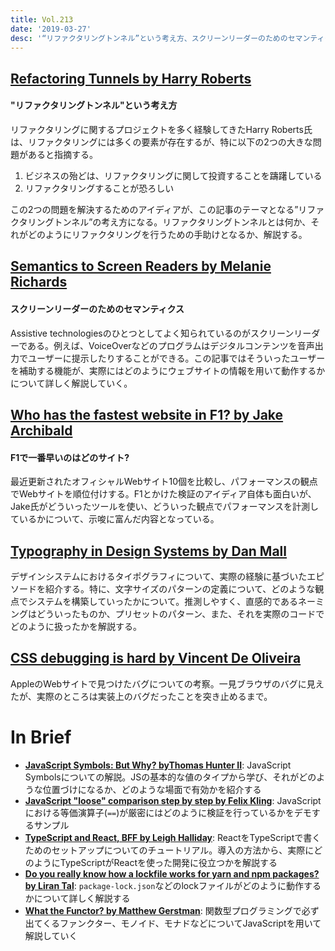 ```yaml
---
title: Vol.213
date: '2019-03-27'
desc: '“リファクタリングトンネル”という考え方、スクリーンリーダーのためのセマンティクス、F1で一番早いのはどのサイト？、ほか計10リンク'
---
```


## [Refactoring Tunnels by Harry Roberts](https://csswizardry.com/2017/06/refactoring-tunnels/)

#### "リファクタリングトンネル"という考え方

リファクタリングに関するプロジェクトを多く経験してきたHarry Roberts氏は、リファクタリングには多くの要素が存在するが、特に以下の2つの大きな問題があると指摘する。

1. ビジネスの殆どは、リファクタリングに関して投資することを躊躇している
2. リファクタリングすることが恐ろしい

この2つの問題を解決するためのアイディアが、この記事のテーマとなる”リファクタリングトンネル”の考え方になる。リファクタリングトンネルとは何か、それがどのようにリファクタリングを行うための手助けとなるか、解説する。

## [Semantics to Screen Readers by Melanie Richards](https://alistapart.com/article/semantics-to-screen-readers)

#### スクリーンリーダーのためのセマンティクス

Assistive technologiesのひとつとしてよく知られているのがスクリーンリーダーである。例えば、VoiceOverなどのプログラムはデジタルコンテンツを音声出力でユーザーに提示したりすることができる。この記事ではそういったユーザーを補助する機能が、実際にはどのようにウェブサイトの情報を用いて動作するかについて詳しく解説していく。

## [Who has the fastest website in F1? by Jake Archibald](https://jakearchibald.com/2019/f1-perf/)

#### F1で一番早いのはどのサイト?

最近更新されたオフィシャルWebサイト10個を比較し、パフォーマンスの観点でWebサイトを順位付けする。F1とかけた検証のアイディア自体も面白いが、Jake氏がどういったツールを使い、どういった観点でパフォーマンスを計測しているかについて、示唆に富んだ内容となっている。

## [Typography in Design Systems by Dan Mall](http://danmall.me/articles/typography-in-design-systems/)

デザインシステムにおけるタイポグラフィについて、実際の経験に基づいたエピソードを紹介する。特に、文字サイズのパターンの定義について、どのような観点でシステムを構築していったかについて。推測しやすく、直感的であるネーミングはどういったものか、プリセットのパターン、また、それを実際のコードでどのように扱ったかを解説する。

## [CSS debugging is hard by Vincent De Oliveira](http://iamvdo.me/en/blog/css-debugging-is-hard)

AppleのWebサイトで見つけたバグについての考察。一見ブラウザのバグに見えたが、実際のところは実装上のバグだったことを突き止めるまで。

# In Brief
- [**JavaScript Symbols: But Why? byThomas Hunter II**](https://medium.com/intrinsic/javascript-symbols-but-why-6b02768f4a5c): JavaScript Symbolsについての解説。JSの基本的な値のタイプから学び、それがどのような位置づけになるか、どのような場面で有効かを紹介する
- [**JavaScript "loose" comparison step by step by Felix Kling**](https://felix-kling.de/js-loose-comparison/): JavaScriptにおける等価演算子(`==`)が厳密にはどのように検証を行っているかをデモするサンプル
- [**TypeScript and React, BFF by Leigh Halliday**](https://www.telerik.com/blogs/typescript-and-react-bff): ReactをTypeScriptで書くためのセットアップについてのチュートリアル。導入の方法から、実際にどのようにTypeScriptがReactを使った開発に役立つかを解説する
- [**Do you really know how a lockfile works for yarn and npm packages? by Liran Tal**](https://snyk.io/blog/making-sense-of-package-lock-files-in-the-npm-ecosystem/): `package-lock.json`などのlockファイルがどのように動作するかについて詳しく解説する
- [**What the Functor? by Matthew Gerstman**](https://www.matthewgerstman.com/tech/what-the-functor/): 関数型プログラミングで必ず出てくるファンクター、モノイド、モナドなどについてJavaScriptを用いて解説していく

